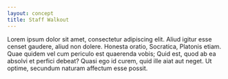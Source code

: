 ```yaml
---
layout: concept
title: Staff Walkout
---
```

Lorem ipsum dolor sit amet, consectetur adipiscing elit. Aliud igitur esse censet gaudere, aliud non dolere. Honesta oratio, Socratica, Platonis etiam. Quae quidem vel cum periculo est quaerenda vobis; Quid est, quod ab ea absolvi et perfici debeat? Quasi ego id curem, quid ille aiat aut neget. Ut optime, secundum naturam affectum esse possit.
